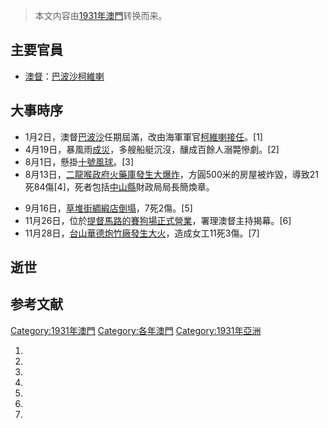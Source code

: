 > 本文内容由[1931年澳門](https://zh.wikipedia.org/wiki/1931年澳門)转换而来。


## 主要官員

  - [澳督](https://zh.wikipedia.org/wiki/澳督 "wikilink")：[巴波沙](../Page/巴波沙.md "wikilink")[柯維喇](https://zh.wikipedia.org/wiki/柯維喇 "wikilink")

## 大事時序

  - 1月2日，澳督[巴波沙](../Page/巴波沙.md "wikilink")任期屆滿，改由海軍軍官[柯維喇接任](https://zh.wikipedia.org/wiki/柯維喇 "wikilink")。\[1\]
  - 4月19日，暴風雨[成災](https://zh.wikipedia.org/wiki/澳門暴風雨_\(1931年4月\) "wikilink")，多艘船艇沉沒，釀成百餘人溺斃慘劇。\[2\]
  - 8月1日，懸掛[十號風球](../Page/十號風球_\(澳門\).md "wikilink")。\[3\]
  - 8月13日，[二龍喉政府火藥庫發生](https://zh.wikipedia.org/wiki/二龍喉 "wikilink")[大爆炸](https://zh.wikipedia.org/wiki/二龍喉火藥庫爆炸事故 "wikilink")，方圓500米的房屋被炸毀，導致21死84傷\[4\]，死者包括[中山縣](../Page/中山縣.md "wikilink")財政局局長簡煥章。

<!-- end list -->

  - 9月16日，[草堆街綢緞店](https://zh.wikipedia.org/wiki/草堆街 "wikilink")[倒塌](https://zh.wikipedia.org/wiki/草堆街綢緞店倒塌事故 "wikilink")，7死2傷。\[5\]
  - 11月26日，位於[提督馬路的](https://zh.wikipedia.org/wiki/提督馬路 "wikilink")[賽狗場正式營業](../Page/逸園賽狗場_\(澳門\).md "wikilink")，署理澳督主持揭幕。\[6\]
  - 11月28日，[台山華德炮竹廠發生](https://zh.wikipedia.org/wiki/台山_\(澳門\) "wikilink")[大火](https://zh.wikipedia.org/wiki/華德炮竹廠大火 "wikilink")，造成女工11死3傷。\[7\]

## 逝世

## 参考文献

[Category:1931年澳門](https://zh.wikipedia.org/wiki/Category:1931年澳門 "wikilink") [Category:各年澳門](https://zh.wikipedia.org/wiki/Category:各年澳門 "wikilink") [Category:1931年亞洲](https://zh.wikipedia.org/wiki/Category:1931年亞洲 "wikilink")

1.
2.
3.
4.
5.
6.
7.